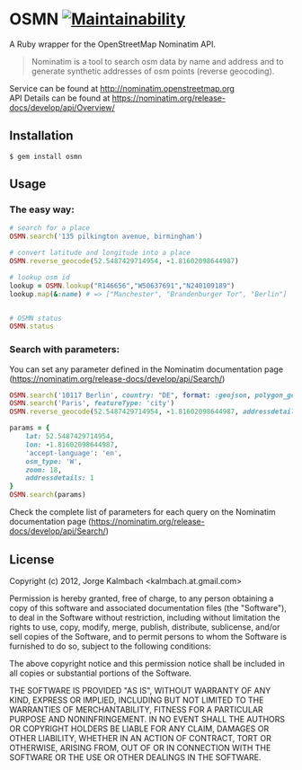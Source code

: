 # OSMN [![Maintainability](https://api.codeclimate.com/v1/badges/dd21f82be412394ac8ea/maintainability)](https://codeclimate.com/github/max-power/osmn/maintainability)

A Ruby wrapper for the OpenStreetMap Nominatim API.

> Nominatim is a tool to search osm data by name and address 
and to generate synthetic addresses of osm points (reverse geocoding). 

Service can be found at http://nominatim.openstreetmap.org  
API Details can be found at https://nominatim.org/release-docs/develop/api/Overview/

## Installation

    $ gem install osmn

## Usage
### The easy way:
```ruby
# search for a place
OSMN.search('135 pilkington avenue, birmingham')

# convert latitude and longitude into a place
OSMN.reverse_geocode(52.5487429714954, -1.81602098644987)

# lookup osm id
lookup = OSMN.lookup("R146656","W50637691","N240109189")
lookup.map(&:name) # => ["Manchester", "Brandenburger Tor", "Berlin"]


# OSMN status
OSMN.status
```

### Search with parameters:
You can set any parameter defined in the Nominatim documentation page (https://nominatim.org/release-docs/develop/api/Search/)

```ruby
OSMN.search('10117 Berlin', country: "DE", format: :geojson, polygon_geojson: true)
OSMN.search('Paris', featureType: 'city')
OSMN.reverse_geocode(52.5487429714954, -1.81602098644987, addressdetails: true)

params = {
    lat: 52.5487429714954, 
    lon: -1.81602098644987, 
    'accept-language': 'en', 
    osm_type: 'W', 
    zoom: 18, 
    addressdetails: 1
}
OSMN.search(params)
```


Check the complete list of parameters for each query on the Nominatim documentation page (https://nominatim.org/release-docs/develop/api/Search/)

## License
Copyright (c) 2012, Jorge Kalmbach <kalmbach.at.gmail.com>

Permission is hereby granted, free of charge, to any
person obtaining a copy of this software and associated
documentation files (the "Software"), to deal in the
Software without restriction, including without limitation
the rights to use, copy, modify, merge, publish,
distribute, sublicense, and/or sell copies of the
Software, and to permit persons to whom the Software is
furnished to do so, subject to the following conditions:

The above copyright notice and this permission notice
shall be included in all copies or substantial portions of
the Software.

THE SOFTWARE IS PROVIDED "AS IS", WITHOUT WARRANTY OF ANY
KIND, EXPRESS OR IMPLIED, INCLUDING BUT NOT LIMITED TO THE
WARRANTIES OF MERCHANTABILITY, FITNESS FOR A PARTICULAR
PURPOSE AND NONINFRINGEMENT. IN NO EVENT SHALL THE AUTHORS
OR COPYRIGHT HOLDERS BE LIABLE FOR ANY CLAIM, DAMAGES OR
OTHER LIABILITY, WHETHER IN AN ACTION OF CONTRACT, TORT OR
OTHERWISE, ARISING FROM, OUT OF OR IN CONNECTION WITH THE
SOFTWARE OR THE USE OR OTHER DEALINGS IN THE SOFTWARE.
